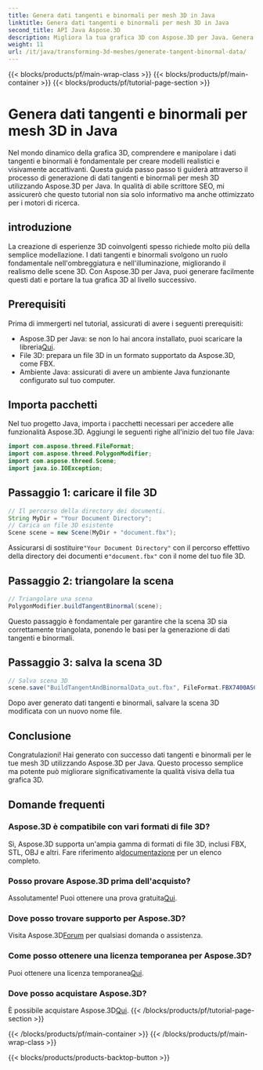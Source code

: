 ```yaml
---
title: Genera dati tangenti e binormali per mesh 3D in Java
linktitle: Genera dati tangenti e binormali per mesh 3D in Java
second_title: API Java Aspose.3D
description: Migliora la tua grafica 3D con Aspose.3D per Java. Genera dati tangenti e binormali senza sforzo. Prova subito la prova gratuita!
weight: 11
url: /it/java/transforming-3d-meshes/generate-tangent-binormal-data/
---
```


{{< blocks/products/pf/main-wrap-class >}}
{{< blocks/products/pf/main-container >}}
{{< blocks/products/pf/tutorial-page-section >}}

# Genera dati tangenti e binormali per mesh 3D in Java

Nel mondo dinamico della grafica 3D, comprendere e manipolare i dati tangenti e binormali è fondamentale per creare modelli realistici e visivamente accattivanti. Questa guida passo passo ti guiderà attraverso il processo di generazione di dati tangenti e binormali per mesh 3D utilizzando Aspose.3D per Java. In qualità di abile scrittore SEO, mi assicurerò che questo tutorial non sia solo informativo ma anche ottimizzato per i motori di ricerca.
## introduzione
La creazione di esperienze 3D coinvolgenti spesso richiede molto più della semplice modellazione. I dati tangenti e binormali svolgono un ruolo fondamentale nell'ombreggiatura e nell'illuminazione, migliorando il realismo delle scene 3D. Con Aspose.3D per Java, puoi generare facilmente questi dati e portare la tua grafica 3D al livello successivo.
## Prerequisiti
Prima di immergerti nel tutorial, assicurati di avere i seguenti prerequisiti:
-  Aspose.3D per Java: se non lo hai ancora installato, puoi scaricare la libreria[Qui](https://releases.aspose.com/3d/java/).
- File 3D: prepara un file 3D in un formato supportato da Aspose.3D, come FBX.
- Ambiente Java: assicurati di avere un ambiente Java funzionante configurato sul tuo computer.
## Importa pacchetti
Nel tuo progetto Java, importa i pacchetti necessari per accedere alle funzionalità Aspose.3D. Aggiungi le seguenti righe all'inizio del tuo file Java:
```java
import com.aspose.threed.FileFormat;
import com.aspose.threed.PolygonModifier;
import com.aspose.threed.Scene;
import java.io.IOException;
```
## Passaggio 1: caricare il file 3D
```java
// Il percorso della directory dei documenti.
String MyDir = "Your Document Directory";
// Carica un file 3D esistente
Scene scene = new Scene(MyDir + "document.fbx");
```
 Assicurarsi di sostituire`"Your Document Directory"` con il percorso effettivo della directory dei documenti e`"document.fbx"` con il nome del tuo file 3D.
## Passaggio 2: triangolare la scena
```java
// Triangolare una scena
PolygonModifier.buildTangentBinormal(scene);
```
Questo passaggio è fondamentale per garantire che la scena 3D sia correttamente triangolata, ponendo le basi per la generazione di dati tangenti e binormali.
## Passaggio 3: salva la scena 3D
```java
// Salva scena 3D
scene.save("BuildTangentAndBinormalData_out.fbx", FileFormat.FBX7400ASCII);
```
Dopo aver generato dati tangenti e binormali, salvare la scena 3D modificata con un nuovo nome file.
## Conclusione
Congratulazioni! Hai generato con successo dati tangenti e binormali per le tue mesh 3D utilizzando Aspose.3D per Java. Questo processo semplice ma potente può migliorare significativamente la qualità visiva della tua grafica 3D.
## Domande frequenti
### Aspose.3D è compatibile con vari formati di file 3D?
 Sì, Aspose.3D supporta un'ampia gamma di formati di file 3D, inclusi FBX, STL, OBJ e altri. Fare riferimento al[documentazione](https://reference.aspose.com/3d/java/) per un elenco completo.
### Posso provare Aspose.3D prima dell'acquisto?
 Assolutamente! Puoi ottenere una prova gratuita[Qui](https://releases.aspose.com/).
### Dove posso trovare supporto per Aspose.3D?
 Visita Aspose.3D[Forum](https://forum.aspose.com/c/3d/18) per qualsiasi domanda o assistenza.
### Come posso ottenere una licenza temporanea per Aspose.3D?
 Puoi ottenere una licenza temporanea[Qui](https://purchase.aspose.com/temporary-license/).
### Dove posso acquistare Aspose.3D?
 È possibile acquistare Aspose.3D[Qui](https://purchase.aspose.com/buy).
{{< /blocks/products/pf/tutorial-page-section >}}

{{< /blocks/products/pf/main-container >}}
{{< /blocks/products/pf/main-wrap-class >}}

{{< blocks/products/products-backtop-button >}}
